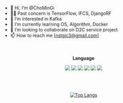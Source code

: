 
- 👋 Hi, I’m @ChoMinGi</br>
- 👨‍🎨 Past concern is TensorFlow, IFCS, DjangoRF</br>
- 👀 I’m interested in Kafka</br>
- 🌱 I’m currently learning OS, Algorithm, Docker</br>
- 💞️ I’m looking to collaborate on D2C service project</br>
- 📫 How to reach me [nstgic3@gmail.com]</br></br></br>

<div align="center">

**Language**

<p>
  <img src="https://img.shields.io/badge/Python-3776AB?style=flat-square&logo=python&logoColor=white"/>
  <img src="https://img.shields.io/badge/C-00599C?style=flat-square&logo=c&logoColor=white"/>
  <img src="https://img.shields.io/badge/HTML5-E34F26?style=flat-square&logo=html5&logoColor=white"/>
  <img src="https://img.shields.io/badge/CSS3-1572B6?style=flat-square&logo=css3&logoColor=white"/>
  <img src="https://img.shields.io/badge/JavaScript-F7DF1E?style=flat-square&logo=javascript&logoColor=black"/>
  <img src="https://img.shields.io/badge/Java-ED8B00?style=flat-square&logo=java&logoColor=white"/>
<br><br><br><br>


[![Top Langs](https://github-readme-stats.vercel.app/api/top-langs/?username=ChoMinGi&langs_count=8)](https://github.com/ChoMinGi/github-readme-stats)

</div>


<!---
ChoMinGi/ChoMinGi is a ✨ special ✨ repository because its `README.md` (this file) appears on your GitHub profile.
You can click the Preview link to take a look at your changes.
--->
